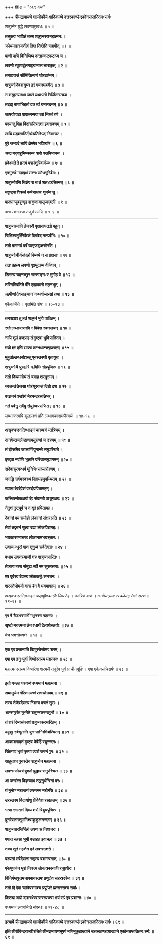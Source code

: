 +++
title = "०६९ वधः"

+++
**श्रीमद्रामायणे वाल्मीकीये आदिकाव्ये उत्तरकाण्डे एकोनसप्ततितमः सर्गः**

शत्रुघ्नेन युद्धे लवणासुरवधः ॥ १ ॥

**तच्छ्रुत्वा भाषितं तस्य शत्रुघ्नस्य महात्मनः ।**

**क्रोधमाहारयत्तीव्रं तिष्ठ तिष्ठेति चाब्रवीत् ॥ १ ॥**

**पाणौ पाणिं विनिष्पिष्य दन्तान्कटकटाप्य च ।**

**लवणो रघुशार्दूलमाह्वयामास चासकृत् ॥ २ ॥**

**तमाह्वयन्तं सौमित्रिर्लवणं घोरदर्शनम् ।**

**शत्रुघ्नो देवशत्रुघ्न इदं वचनमब्रवीत् ॥ ३ ॥**

**न शत्रुघ्नस्तथा जातो यथाऽन्ये निर्जितास्त्वया ।**

**तदद्य बाणाभिहतो व्रज त्वं यमसादनम् ॥ ४ ॥**

**ऋषयोप्यद्य पापात्मन्मया त्वां निहतं रणे ।**

**पश्यन्तु विप्रा विद्वांसस्त्रिदशा इव रावणम् ॥ ५ ॥**

**त्वयि मद्बाणनिर्दग्धे पतितेऽद्य निशाचर ।**

**पुरे जनपदे चापि क्षेममेव भविष्यति ॥ ६ ॥**

**अद्य मद्बाहुनिष्क्रान्तः शरो वज्रनिभाननः ।**

**प्रवेक्ष्यते ते हृदयं पद्ममंशुरिवार्कजः ॥ ७ ॥**

**एवमुक्तो महावृक्षं लवणः क्रोधमूर्च्छितः ।**

**शत्रुघ्नोरसि चिक्षेप स च तं शतधाऽच्छिनत् ॥ ८ ॥**

**तद्दृष्ट्वा विफलं कर्म राक्षसः पुनरेव तु ।**

**पादपान्सुबहून्गृह शत्रुघ्नायासृजद्बली ॥ ९ ॥**

अथ लवणवधः तच्छ्रुवेत्यादि ॥ १-९ ॥

****

**शत्रुघ्नश्चापि तेजस्वी वृक्षानापततो बहून् ।**

**त्रिभिश्चतुर्भिरेकैकं चिच्छेद नतपर्वभिः ॥ १० ॥**

**ततो बाणमयं वर्षं व्यसृजद्राक्षसोरसि ।**

**शत्रुघ्नो वीर्यसंपन्नो विव्यथे न स राक्षसः ॥ ११ ॥**

**ततः प्रहस्य लवणो वृक्षमुद्यम्य वीर्यवान् ।**

**शिरस्यभ्यहनच्छूर स्रस्ताङ्गः स मुमोह वै ॥ १२ ॥**

**तस्मिन्निपतिते वीरे हाहाकारो महानभूत् ।**

**ऋषीणां देवसङ्घानां गन्धर्वाप्सरसां तथा ॥ १३ ॥**

एकैकमिति । वृक्षमिति शेषः ॥ १०-१३ ॥

****

**तमवज्ञाय तु हतं शत्रुघ्नं भुवि पातितम् ।**

**रक्षो लब्धान्तरमपि न विवेश स्वमालयम् ॥ १४ ॥**

**नापि शूलं प्रजग्राह तं दृष्ट्वा भुवि पातितम् ।**

**ततो हत इति ज्ञात्वा तान्भक्षान्समुदावहत् ॥ १५ ॥**

**मुहूर्ताल्लब्धसंज्ञस्तु पुनस्तस्थौ धृतायुधः ।**

**शत्रुघ्नो वै पुरद्वारि ऋषिभिः संप्रपूजितः ॥ १६ ॥**

**ततो दिव्यममोघं तं जग्राह शरमुत्तमम् ।**

**ज्वलन्तं तेजसा घोरं पूरयन्तं दिशो दश ॥ १७ ॥**

**वज्राननं वज्रवेगं मेरुमन्दरसन्निभम् ।**

**नतं पर्वसु सर्वेषु संयुगेष्वपराजितम् ॥ १८ ॥**

लब्धान्तरमपि शूलग्रहणं प्रति लब्धावकाशमपीत्यर्थः ॥ १४-१८ ॥

****

**असृक्चन्दनदिग्धाङ्गं चारुपत्रं पतत्रिणम् ।**

**दानवेन्द्राचलेन्द्राणामसुराणां च दारणम् ॥ १९ ॥**

**तं दीप्तमिव कालागिं युगान्ते समुपस्थिते ।**

**दृष्ट्वा सर्वाणि भूतानि परित्रासमुपागमन् ॥ २० ॥**

**सदेवासुरगन्धर्वं मुनिभिः साप्सरोगणम् ।**

**जगद्धि सर्वमस्वस्थं पितामहमुपस्थितम् ॥ २१ ॥**

**उवाच देवदेवेशं वरदं प्रपितामहम् ।**

**कच्चिल्लोकक्षयो देव संप्राप्तो वा युगक्षयः ॥ २२ ॥**

**नेदृशं दृष्टपूर्वं च न श्रुतं प्रपितामह ।**

**देवानां भय संमोहो लोकानां संक्षयं प्रति ॥ २३ ॥**

**तेषां तद्वचनं श्रुत्वा ब्रह्मा लोकपितामहः ।**

**भयकारणमाचष्ट लोकानामभयङ्करः ।**

**उवाच मधुरां वाण शृणुध्वं सर्वदेवताः ॥ २४ ॥**

**वधाय लवणस्याजौ शरः शत्रुघ्नधारितः ।**

**तेजसा तस्य संमूढाः सर्वे स्म सुरसत्तमाः ॥ २५ ॥**

**एष पूर्वस्य देवस्य लोककर्तुः सनातनः ।**

**शरस्तेजोमयो वत्स येन वै भयमागतम् ॥ २६ ॥**

असृक्चन्दनदिग्धाङ्गं असृग्रूपैश्चन्दनैः लिप्तदेहं । पतत्रिणं बाणं । दानवेन्द्ररूपाः अचलेन्द्राः तेषां दारणं ॥ १९-२६ ॥

****

**एष वै कैटभस्यार्थे मधुनश्च महाशरः ।**

**सृष्टो महात्मना तेन वधार्थे दैत्ययोस्तयोः ॥ २७ ॥**

तेन भगवतेत्यर्थः ॥ २७ ॥

****

**एक एव प्रजानाति विष्णुस्तेजोमयं शरम् ।**

**एषा एव तनुः पूर्वा विष्णोस्तस्य महात्मनः ॥ २८ ॥**

महात्मनस्तस्य विष्णोरेषा शरमयी तनुरेव पूर्वा प्राचीनमूर्तिः । एषा एवेत्यसंधिरार्षः ॥ २८ ॥

****

**इतो गच्छत पश्यध्वं वध्यमानं महात्मना ।**

**रामानुजेन वीरेण लवणं राक्षसोत्तमम् ॥ २९ ॥**

**तस्य ते देवदेवस्य निशम्य वचनं सुराः ।**

**आजग्मुर्यत्र युध्येते शत्रुघ्नलवणावुभौ ॥ ३० ॥**

**तं शरं दिव्यसंकाशं शत्रुघ्नकरधारितम् ।**

**ददृशुः सर्वभूतानि युगान्ताग्निमिवोत्थितम् ॥ ३१ ॥**

**आकाशमावृतं दृष्ट्वा देवैर्हि रघुनन्दनः ।**

**सिंहनादं भृशं कृत्वा ददर्श लवणं पुनः ॥ ३२ ॥**

**आहूतश्च पुनस्तेन शत्रुघ्नेन महात्मना ।**

**लवणः क्रोधसंयुक्तो युद्धाय समुपस्थितः ॥ ३३ ॥**

**आ कर्णात्स विकृष्याथ तद्धनुर्धन्विनां वरः ।**

**तं मुमोच महाबाणं लवणस्य महोरसि ॥ ३४ ॥**

**उरस्तस्य विदार्याशु प्रिविवेश रसातलम् ॥ ३५ ॥**

**गत्वा रसातलं दिव्यः शरो विबुधपूजितः ।**

**पुनरेवागमत्तूणमिक्ष्वाकुकुलनन्दनम् ॥ ३६ ॥**

**शत्रुघ्नशरनिर्भिन्नो लवणः स निशाचरः ।**

**पपात सहसा भूमौ वज्राहत इवाचलः ॥ ३७ ॥**

**तच्च शूलं महत्तेन हते लवणराक्षसे ।**

**पश्यतां सर्वदेवानां रुद्रस्य वशमन्वगात् ॥ ३८ ॥**

**एकेषुपातेन भृशं निपात्य लोकत्रयस्यापि रघुप्रवीरः ।**

**विनिर्बभावुत्तमचापबाणस्तमः प्रणुद्येव सहस्ररश्मिः ॥ ३९ ॥**

**ततो हि देवा ऋषिपन्नगाश्च प्रपूजिरे ह्यप्सरसश्च सर्वाः ।**

**दिष्ट्या जयो दाशरथेरवासस्त्यक्त्वा भयं सर्प इव प्रशान्तः ॥ ४० ॥**

वध्यमानं लवणमिति संबन्धः ॥ २९-४० ॥

****

**इत्यार्षे श्रीमद्रामायणे वाल्मीकीये आदिकाव्ये उत्तरकाण्डे एकोनसप्ततितमः सर्गः ॥ ६९ ॥**

**इति श्रीगोविन्दराजविरचिते श्रीमद्रामायणभूषणे मणिमुकुटाख्याने उत्तरकाण्डव्याख्याने एकोनसप्ततितमः सर्गः ॥ ६९ ॥**
